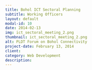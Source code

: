 ```yaml
---
title: Bohol ICT Sectoral Planning
subtitle: Working Officers
layout: default
modal-id: 10
date: 2014-02-13
img: ict_sectoral_meeting_2.png
thumbnail: ict_sectoral_meeting_2.png
alt: PLDT Forum on Bohol Connectivity
project-date: February 13, 2014
client: 
category: Web Development
description:
---
```

